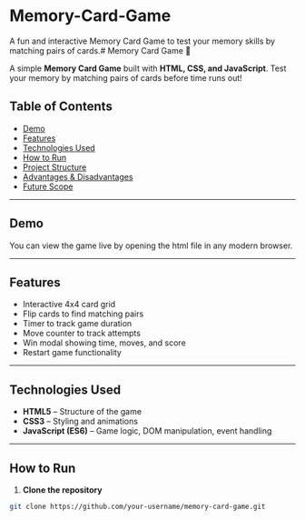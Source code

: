 # Memory-Card-Game
A fun and interactive Memory Card Game to test your memory skills by matching pairs of cards.# Memory Card Game 🎴

A simple **Memory Card Game** built with **HTML, CSS, and JavaScript**. Test your memory by matching pairs of cards before time runs out!  

## Table of Contents
- [Demo](#demo)  
- [Features](#features)  
- [Technologies Used](#technologies-used)  
- [How to Run](#how-to-run)  
- [Project Structure](#project-structure)  
- [Advantages & Disadvantages](#advantages--disadvantages)  
- [Future Scope](#future-scope)  

---

## Demo
You can view the game live by opening the html file in any modern browser.  

---

## Features
- Interactive 4x4 card grid
- Flip cards to find matching pairs
- Timer to track game duration
- Move counter to track attempts
- Win modal showing time, moves, and score
- Restart game functionality

---

## Technologies Used
- **HTML5** – Structure of the game
- **CSS3** – Styling and animations
- **JavaScript (ES6)** – Game logic, DOM manipulation, event handling

---

## How to Run

1. **Clone the repository**  
```bash
git clone https://github.com/your-username/memory-card-game.git

